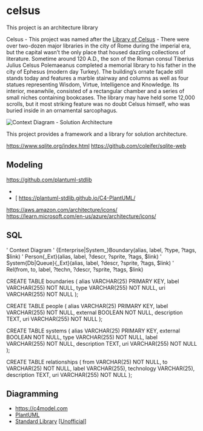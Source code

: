 # celsus

This project is an architecture library

Celsus - This project was named after the [Library of Celsus](https://www.history.com/news/8-impressive-ancient-libraries) - There were over two-dozen major libraries in the city of Rome during the imperial era, but the capital wasn’t the only place that housed dazzling collections of literature. Sometime around 120 A.D., the son of the Roman consul Tiberius Julius Celsus Polemaeanus completed a memorial library to his father in the city of Ephesus (modern day Turkey). The building’s ornate façade still stands today and features a marble stairway and columns as well as four statues representing Wisdom, Virtue, Intelligence and Knowledge. Its interior, meanwhile, consisted of a rectangular chamber and a series of small niches containing bookcases. The library may have held some 12,000 scrolls, but it most striking feature was no doubt Celsus himself, who was buried inside in an ornamental sarcophagus.

![Context Diagram - Solution Architecture](https://puml.gautier.org/plantuml/png/jLPDR-Cs4BthLymQ1Me3jdF9QL4qS6nd6s2tCPnsUrWi35eQsSHAf4fIcmYk_tk7r1TfnoxGehbOecRcFRutG-OT5t5M9WW_pMzlvhVJeiopdwDtuUfcBeN1LtFbA-C2rSNlUI45YalvYqgmdCUNlcAHoIhlqwCVeU53JvFwZvuEpvKscF-rf4-gK5pZvdWlIv4mLGrPnfaUGyQsc8tXS6Ug0ezZk3DiHyi_P5ny6r6D5IejnM6pV3N7avox17Miw5TJROFdkJNylybjDkGaxBVaDjMjdrOq6E_5FxDo9HhrpqetwqtfwNHQ9wmnOuPBeVUyy7FgDFewD78CgPBv61nydVPbVWkhZ0dp-wUFNuTxOmhz_kQci2jasqIR9EFRwOwRVRcTSadMJjhm6zB0S9CX31fdOS7PJh4S9j3x2JCLxscNiIaL3gAeTiiAFXnGpaRdE1Z3WDvH2PR1yhL0PUpIJ02sgxHZRYemUsPWppGKvJRZUey9CDfEoWMtcmUf82ODZ2Bv3R145eP2jZOHROsMqn1VMLva-9wKsPMad2GxFgD8xE-pORR_4WttCgb6Wr5KTqdFcPLcBycwAc0-yrTzyfOIJr0vWo0baguHU5nlh2MbPLOw2y_fsTKntACsi58iDZpcI0k-jF10okEBLDyynjqe3NeSnxb_6y4X0jyKWootCO-MWPtWclPlpVAN3qgMnLV22B98x-jMSl5_MtbVQXewhU7fXMPl3FF79oi5-EvPce5xZ-A2UotVhAfP4VX_yF6X5EIQnLdZdoLNJbXjUusguQxoYVQcCVAtdPp0jN2ed8MD6-GqknJhx5lB39rxNO9s2SyDQo_S1jMSY4eWJ_02YOnBkn_IxDGTvdSe7IMAzbLRdxD2zoFIbVTQG8EHOG7NEjJv0JC24Z4dbIsPbV_YCNEGcbePDRLPeJ15XI96vo83mzGEcm2GfOabjN80menbwY3wnrC0Tx3ohSKGmBQsUMDI9HmacJe6BKyVfQDbYw_zboj8jYrZXKJyJQ2QBRpG4Gwwm9YdFAxxLcPoTofcsxj-Hrp73wMpa1tAjXt8O59IDmfKriTDA4KtM0llULONze7jB5g14r18TByx3JfC4YFDEAbkDqpzoBfn39MMBA4ET3hJu-HJ_JoZ7gKpbhRHmMeVry6MeW5Ehg3PtgNUocb9AZepADZm73DRXCgx2dNWyCMDGqcuMuIkTCgLDkvOE4R7AB8tk7zVdbr3AoM_q-5axNInmSUpQBlV9j0xkSzEnwj5pwAzei5GXcU7FScxi7wMWeo5KxkD2iR2Irc-8dKyJwisqE_Ue5vtbxqPsLUy6XVGE8lqEzZFciKnzXls-iuFMjUkluKQYFUP_kjBxA0T7fefQcwKva8vlbMXlT3dxNNQ1R5J7g7kzKroubvEfpFDa0g30hKl1dadvuMGGECWA7h-vUcFpSVbX-MlY-7eRm00)



This project provides a framework and a library for solution architecture.


https://www.sqlite.org/index.html
https://github.com/coleifer/sqlite-web




## Modeling
https://github.com/plantuml-stdlib

- 
- [
https://plantuml-stdlib.github.io/C4-PlantUML/

https://aws.amazon.com/architecture/icons/
https://learn.microsoft.com/en-us/azure/architecture/icons/

## SQL

' Context Diagram
' {Enterprise|System_}Boundary(alias, label, ?type, ?tags, $link)
' Person{_Ext}(alias, label, ?descr, ?sprite, ?tags, $link)
' System{Db|Queue}{_Ext}(alias, label, ?descr, ?sprite, ?tags, $link)
' Rel(from, to, label, ?techn, ?descr, ?sprite, ?tags, $link)

CREATE TABLE boundaries (
 alias VARCHAR(25) PRIMARY KEY,
 label VARCHAR(255) NOT NULL,
 type VARCHAR(255) NOT NULL,
 uri VARCHAR(255) NOT NULL
);

CREATE TABLE people (
 alias VARCHAR(25) PRIMARY KEY,
 label VARCHAR(255) NOT NULL,
 external BOOLEAN NOT NULL,
 description TEXT,
 uri VARCHAR(255) NOT NULL
);

CREATE TABLE systems (
 alias VARCHAR(25) PRIMARY KEY,
 external BOOLEAN NOT NULL,
 type VARCHAR(255) NOT NULL,
 label VARCHAR(255) NOT NULL,
 description TEXT,
 uri VARCHAR(255) NOT NULL
);

CREATE TABLE relationships (
 from VARCHAR(25) NOT NULL,
 to VARCHAR(25) NOT NULL,
 label VARCHAR(255),
 technology VARCHAR(25),
 description TEXT,
 uri VARCHAR(255) NOT NULL 
);

## Diagramming

- https://c4model.com
- [PlantUML](https://plantuml.com)
 - [Standard Library](https://github.com/plantuml/plantuml-stdlib) [[Unofficial](https://github.com/plantuml-stdlib)]
